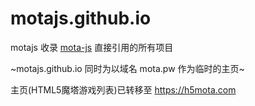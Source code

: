 # motajs.github.io

motajs 收录 [mota-js](https://github.com/ckcz123/mota-js) 直接引用的所有项目  

~motajs.github.io 同时为以域名 mota.pw 作为临时的主页~

主页(HTML5魔塔游戏列表)已转移至 https://h5mota.com
